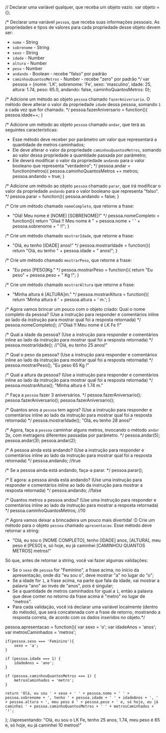 // Declarar uma variável qualquer, que receba um objeto vazio.
var objeto = {};

/*
Declarar uma variável `pessoa`, que receba suas informações pessoais.
As propriedades e tipos de valores para cada propriedade desse objeto devem ser:
- `nome` - String
- `sobrenome` - String
- `sexo` - String
- `idade` - Number
- `altura` - Number
- `peso` - Number
- `andando` - Boolean - recebe "falso" por padrão
- `caminhouQuantosMetros` - Number - recebe "zero" por padrão
*/
var pessoa = {nome: 'LK', sobrenome: 'Fe', sexo: 'masculino', idade: 25, altura: 1.74, peso: 65.0, andando: false, caminhoQuantosMetros: 0};

/*
Adicione um método ao objeto `pessoa` chamado `fazerAniversario`. O método deve
alterar o valor da propriedade `idade` dessa pessoa, somando `1` a cada vez que
for chamado.
*/
pessoa.fazerAniversario = function(){
    pessoa.idade++;
}

/*
Adicione um método ao objeto `pessoa` chamado `andar`, que terá as seguintes
características:
- Esse método deve receber por parâmetro um valor que representará a quantidade
de metros caminhados;
- Ele deve alterar o valor da propriedade `caminhouQuantosMetros`, somando ao
valor dessa propriedade a quantidade passada por parâmetro;
- Ele deverá modificar o valor da propriedade `andando` para o valor
booleano que representa "verdadeiro";
*/
pessoa.andar = function(metros){
    pessoa.caminhoQuantosMetros += metros;
    pessoa.andando = true;
}

/*
Adicione um método ao objeto `pessoa` chamado `parar`, que irá modificar o valor
da propriedade `andando` para o valor booleano que representa "falso".
*/
pessoa.parar = function(){
    pessoa.andando = false;
}

/*
Crie um método chamado `nomeCompleto`, que retorne a frase:
- "Olá! Meu nome é [NOME] [SOBRENOME]!"
*/
pessoa.nomeCompleto = function(){
    return "Olaá !! Meu nome é " + pessoa.nome + ' ' + pessoa.sobrenome + " !!";
}

/*
Crie um método chamado `mostrarIdade`, que retorne a frase:
- "Olá, eu tenho [IDADE] anos!"
*/
pessoa.mostrarIdade = function(){
    return "Olá, eu tenho " + pessoa.idade + " anos!";
}

/*
Crie um método chamado `mostrarPeso`, que retorne a frase:
- "Eu peso [PESO]Kg."
*/
pessoa.mostrarPeso = function(){
    return "Eu peso" + pessoa.peso + " Kg !";
}

/*
Crie um método chamado `mostrarAltura` que retorne a frase:
- "Minha altura é [ALTURA]m."
*/
pessoa.mostrarAltura = function(){
    return 'Minha altura é ' + pessoa.altura + ' m.';
}

/*
Agora vamos brincar um pouco com o objeto criado:
Qual o nome completo da pessoa? (Use a instrução para responder e comentários
inline ao lado da instrução para mostrar qual foi a resposta retornada)
*/
pessoa.nomeCompleto();
//"Olaá !! Meu nome é LK Fe !!"

/*
Qual a idade da pessoa? (Use a instrução para responder e comentários
inline ao lado da instrução para mostrar qual foi a resposta retornada)
*/
pessoa.mostrarIdade();
//"Olá, eu tenho 25 anos!"

/*
Qual o peso da pessoa? (Use a instrução para responder e comentários
inline ao lado da instrução para mostrar qual foi a resposta retornada)
*/
pessoa.mostrarPeso();
"Eu peso 65 Kg !"

/*
Qual a altura da pessoa? (Use a instrução para responder e comentários
inline ao lado da instrução para mostrar qual foi a resposta retornada)
*/
pessoa.mostrarAltura();
"Minha altura é 1.74 m."

/*
Faça a `pessoa` fazer 3 aniversários.
*/
pessoa.fazerAniversario();
pessoa.fazerAniversario();
pessoa.fazerAniversario();

/*
Quantos anos a `pessoa` tem agora? (Use a instrução para responder e
comentários inline ao lado da instrução para mostrar qual foi a resposta
retornada)
*/
pessoa.mostrarIdade();
"Olá, eu tenho 28 anos!"

/*
Agora, faça a `pessoa` caminhar alguns metros, invocando o método `andar` 3x,
com metragens diferentes passadas por parâmetro.
*/
pessoa.andar(5);
pessoa.andar(3);
pessoa.andar(2);

/*
A pessoa ainda está andando? (Use a instrução para responder e comentários
inline ao lado da instrução para mostrar qual foi a resposta retornada)
*/
pessoa.andando;
//true

/*
Se a pessoa ainda está andando, faça-a parar.
*/
pessoa.parar();

/*
E agora: a pessoa ainda está andando? (Use uma instrução para responder e
comentários inline ao lado da instrução para mostrar a resposta retornada)
*/
pessoa.andando;
//false

/*
Quantos metros a pessoa andou? (Use uma instrução para responder e comentários
inline ao lado da instrução para mostrar a resposta retornada)
*/
pessoa.caminhoQuantosMetros;
//10

/*
Agora vamos deixar a brincadeira um pouco mais divertida! :D
Crie um método para o objeto `pessoa` chamado `apresentacao`. Esse método deve
retornar a string:
- "Olá, eu sou o [NOME COMPLETO], tenho [IDADE] anos, [ALTURA], meu peso é [PESO] e, só hoje, eu já caminhei [CAMINHOU QUANTOS METROS] metros!"

Só que, antes de retornar a string, você vai fazer algumas validações:
- Se o `sexo` de `pessoa` for "Feminino", a frase acima, no início da
apresentação, onde diz "eu sou o", deve mostrar "a" no lugar do "o";
- Se a idade for `1`, a frase acima, na parte que fala da idade, vai mostrar a
palavra "ano" ao invés de "anos", pois é singular;
- Se a quantidade de metros caminhados for igual a `1`, então a palavra que
deve conter no retorno da frase acima é "metro" no lugar de "metros".
- Para cada validação, você irá declarar uma variável localmente (dentro do
método), que será concatenada com a frase de retorno, mostrando a resposta
correta, de acordo com os dados inseridos no objeto.*/

pessoa.apresentacao = function(){
    var sexo = 'o';
    var idadeAnos = 'anos';
    var metrosCaminhados = 'metros';
    
    if(pessoa.sexo === 'Feminino'){
        sexo = 'a';
    }
    
    if (pessoa.idade === 1) {
        idadeAnos = 'ano';
    }
    
    if (pessoa.caminhouQuantosMetros === 1) {
        metrosCaminhados = 'metro';
    }
    
    return 'Olá, eu sou ' + sexo + ' ' + pessoa.nome + ' ' + pessoa.sobrenome + ', tenho ' + pessoa.idade + ' ' + idadeAnos + ', ' + pessoa.altura + ', meu peso é ' + pessoa.peso + ' e, só hoje, eu já caminhei ' + pessoa.caminhoQuantosMetros + ' ' + metrosCaminhados + '!';
};
//apresentando:
"Olá, eu sou o LK Fe, tenho 25 anos, 1.74, meu peso é 65 e, só hoje, eu já caminhei 10 metros!"

